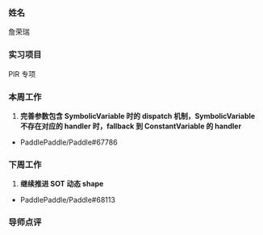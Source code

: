 ### 姓名

詹荣瑞

### 实习项目

PIR 专项

### 本周工作

1. **完善参数包含 SymbolicVariable 时的 dispatch 机制，SymbolicVariable 不存在对应的 handler 时，fallback 到 ConstantVariable 的 handler**
  - PaddlePaddle/Paddle#67786

### 下周工作

1. **继续推进 SOT 动态 shape**
  - PaddlePaddle/Paddle#68113

### 导师点评
